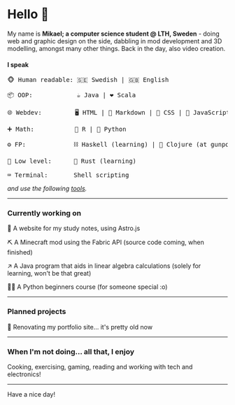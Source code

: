 # Hello 👋

My name is **Mikael; a computer science student @ LTH, Sweden** - doing web and graphic design on the side, dabbling in mod development and 3D modelling, amongst many other things. Back in the day, also video creation.

#### I speak
<pre>
🐵 Human readable: 🇸🇪 Swedish | 🇬🇧 English 

📦 OOP:            ☕ Java | ❤️ Scala

🌐 Webdev:         🖥️ HTML | 📃 Markdown | 👔 CSS | 🤖 JavaScript | #️⃣ TypeScript (learning)

➕ Math:           🟰 R | 🐍 Python

⚙️ FP:             ⛓️ Haskell (learning) | 🤯 Clojure (at gunpoint)

🔧 Low level:      🦀 Rust (learning)

⌨️ Terminal:       Shell scripting
</pre>
_and use the following [tools](tools.md)._

---
### Currently working on

📕 A website for my study notes, using Astro.js

⛏️ A Minecraft mod using the Fabric API (source code coming, when finished)

↗️ A Java program that aids in linear algebra calculations (solely for learning, won't be that great)

🧑‍🏫 A Python beginners course (for someone special :o)

---
### Planned projects
🔨 Renovating my portfolio site... it's pretty old now

---

### When I'm not doing... all that, I enjoy
Cooking, exercising, gaming, reading and working with tech and electronics!

--- 
Have a nice day!
